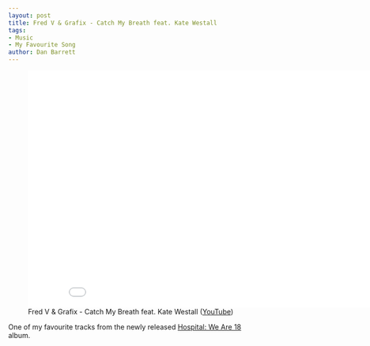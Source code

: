 ```yaml
---
layout: post
title: Fred V & Grafix - Catch My Breath feat. Kate Westall
tags:
- Music
- My Favourite Song
author: Dan Barrett
---
```


<figure class="text-align-center" itemscope itemtype="http://schema.org/MusicVideoObject"><div class="video"><iframe width="853" height="480" src="//www.youtube.com/embed/OVFYYmpOzNw?rel=0" frameborder="0" allowfullscreen><meta itemprop="requiresSubscription" content="false" /><meta itemprop="height" content="480" /><meta itemprop="width" content="853" /><meta itemprop="duration" content="PT3M29S" /><meta itemprop="embedUrl" content="//www.youtube.com/embed/OVFYYmpOzNw?rel=0" /></iframe></div><figcaption><span itemprop="author">Fred V & Grafix</span> - <span itemprop="name">Catch My Breath</span> feat. <span itemprop="contributor">Kate Westall</span> (<a href="http://youtu.be/OVFYYmpOzNw" itemprop="url">YouTube</a>)</figcaption></figure>

One of my favourite tracks from the newly released [Hospital: We Are 18](https://www.hospitalrecords.com/newarrivals/pre-order-hospital-we-are-18/) album.